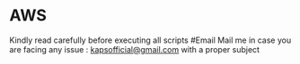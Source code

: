# AWS
Kindly read carefully before executing all scripts
#Email
Mail me in case you are facing any issue : kapsofficial@gmail.com with a proper subject

